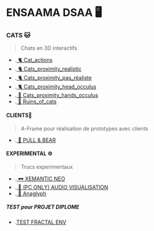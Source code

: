 # ENSAAMA DSAA 🖥️



### CATS  🐱
> Chats en 3D interactifs 

* .[ 🐈 Cat_actions](https://zuomarage.github.io/chats/cat_actions.html) 
* .[ 🐈 Cats_proximity_realistic](https://zuomarage.github.io/chats/cats_proximity_realistic.html)
* .[ 🐈 Cats_proximity_pas_réaliste](https://zuomarage.github.io/chats/cats_proximity.html) 
* .[ 🐈 Cats_proximity_head_occulus](https://zuomarage.github.io/chats/cats_proximity_head.html)
* .[ 👐 Cats_proximity_hands_occulus](https://zuomarage.github.io/chats/cats_proximity_hands.html)
* .[ 🏢 Ruins_of_cats](https://zuomarage.github.io/chats/city_of_cats.html)
 
#### CLIENTS🍳
> A-Frame pour réalisation de prototypes avec clients

* .[ 🧪 PULL & BEAR](https://zuomarage.github.io/chats/rigidojewellery.html) 


####  EXPERIMENTAL ⚙️
> Trucs experimentaux

* .[ 🕶️ XEMANTIC NEO](https://zuomarage.github.io/chats/xemantic.html) 
* .[ 🎹 (PC ONLY) AUDIO VISUALISATION](https://zuomarage.github.io/chats/audio.html) 
* .[ 👾 Anaglyph](https://zuomarage.github.io/chats/Anaglyph.html) 

#####  TEST pour PROJET DIPLOME
* .[TEST FRACTAL ENV](https://github.com/zuomarage/fracta-sound/blob/main/test.html)

